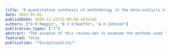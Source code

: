 ```yaml
---
title: "A quantitative synthesis of methodology in the meta-analysis of single-subject research for students with disabilities: 1985--2009"
date: 2011-01-01
publishDate: 2019-12-22T22:09:00.347614Z
authors: ["D M Maggin", "B V O'Keeffe", "A H Johnson"]
publication_types: ["2"]
abstract: "The purpose of this review was to examine the methods used to conduct meta-analyses of single-subject research involving students with and at-risk for disabilities. Specifically, the procedures used for preparing, aggregating, analyzing, and evaluating single-subject data …"
featured: false
publication: "*Exceptionality*"
---
```


